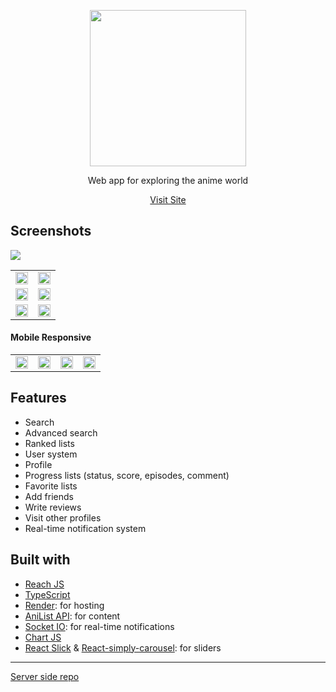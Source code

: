 <p align="center"><img src="https://res.cloudinary.com/dhzbwclpj/image/upload/v1689076180/icon/AnimeXP-logo_2x_riifkm.png" width="250"></p>
<p align="center">Web app for exploring the anime world</p>
<p align="center"><a href="https://animexpo.onrender.com/">Visit Site</a></p>

## Screenshots

<img src="https://res.cloudinary.com/dhzbwclpj/image/upload/v1689085116/screencaps/animexpo-homepage-01_rlezn5.jpg">

  <table>
    <tr>
     <td width="50%">
      <img src="https://res.cloudinary.com/dhzbwclpj/image/upload/v1689071121/screencaps/animexpo-homepage-02_jikkn6.jpg" width="100%"> 
     </td> 
     <td width="50%">
      <img src="https://res.cloudinary.com/dhzbwclpj/image/upload/v1689085535/screencaps/animexpo-entrypage-02_v4nxtl.png" width="100%">
     </td> 
    </tr>
    <tr>
      <td width="50%">
      <img src="https://res.cloudinary.com/dhzbwclpj/image/upload/v1689085534/screencaps/animexpo-rankedlist-02.jpg_zvor7q.png" width="100%">
     </td>  
      <td width="50%">
        <img width="100%" src="https://res.cloudinary.com/dhzbwclpj/image/upload/v1689085534/screencaps/animexpo-entrypage-01_qbcip0.png" />
      </td>
    </tr>
    <tr>
     <td width="50%">
      <img src="https://res.cloudinary.com/dhzbwclpj/image/upload/v1689071121/screencaps/animexpo-profilepage-01_elj5xm.jpg" width="100%">
     </td> 
      <td width="50%">
        <img src="https://res.cloudinary.com/dhzbwclpj/image/upload/v1689071123/screencaps/animexpo-userlist-01_n6iau8.jpg" width="100%">
      </td>
    </tr>
  </table>

#### Mobile Responsive

  <table width="100%">
    <tr>
     <td width="25%">
      <img src="https://res.cloudinary.com/dhzbwclpj/image/upload/v1689083245/screencaps/animexpo-homepage-mobile-01_dqpmzl.png" width="100%">
     </td>  
     <td width="25%">
      <img src="https://res.cloudinary.com/dhzbwclpj/image/upload/v1689083110/screencaps/animexpo-userlist-mobile-01_jszd6u.png" width="100%">
     </td> 
     <td width="25%">
      <img src="https://res.cloudinary.com/dhzbwclpj/image/upload/v1689083110/screencaps/animexpo-entrypage-mobile-02_wvmur3.png" width="100%">
     </td width="25%"> 
     <td>
      <img src="https://res.cloudinary.com/dhzbwclpj/image/upload/v1689083109/screencaps/animexpo-rankedlist-mobile-01_pxsjiz.png" width="100%">
     </td> 
    </tr>
  </table>


  ## Features
  - Search
  - Advanced search
  - Ranked lists
  - User system
  - Profile
  - Progress lists (status, score, episodes, comment) 
  - Favorite lists
  - Add friends
  - Write reviews
  - Visit other profiles
  - Real-time notification system

  ## Built with
  
  - [Reach JS](https://reactjs.org/)
  - [TypeScript](https://www.typescriptlang.org/)
  - [Render](https://render.com/): for hosting
  - [AniList API](https://anilist.gitbook.io/anilist-apiv2-docs/): for content
  - [Socket IO](https://socket.io/): for real-time notifications
  - [Chart JS](https://www.chartjs.org/)
  - [React Slick](https://react-slick.neostack.com/) & [React-simply-carousel](https://www.npmjs.com/package/react-simply-carousel): for sliders

<hr>
<a href="https://github.com/ItamarShmaya/animexpo_server">Server side repo</a>
